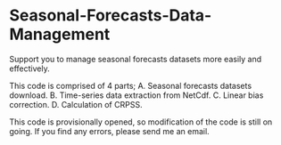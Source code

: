 # Seasonal-Forecasts-Data-Management
Support you to manage seasonal forecasts datasets more easily and effectively.

This code is comprised of 4 parts;
A. Seasonal forecasts datasets download.
B. Time-series data extraction from NetCdf.
C. Linear bias correction.
D. Calculation of CRPSS.

This code is provisionally opened, so modification of the code is still on going.
If you find any errors, please send me an email.
